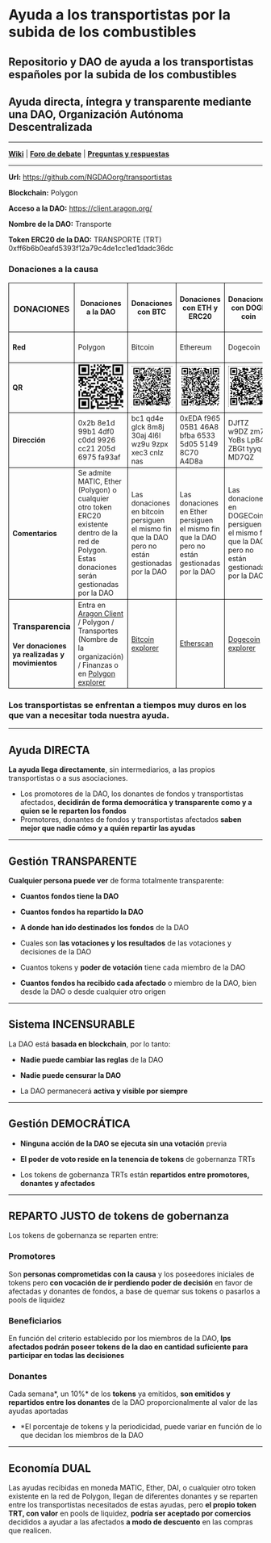 # Ayuda a los transportistas por la subida de los combustibles
## Repositorio y DAO de ayuda a los transportistas españoles por la subida de los combustibles
## Ayuda directa, íntegra y transparente mediante una DAO, Organización Autónoma Descentralizada

---

**[Wiki](https://github.com/NGDAOorg/provida/wiki/DAOs)** | **[Foro de debate](https://github.com/NGDAOorg/transportistas/discussions)** | **[Preguntas y respuestas](https://github.com/NGDAOorg/transportistas/discussions/categories/q-a)**

---

**Url:** https://github.com/NGDAOorg/transportistas

**Blockchain:** Polygon

**Acceso a la DAO:** https://client.aragon.org/

**Nombre de la DAO:** Transporte

**Token ERC20 de la DAO:**  TRANSPORTE (TRT) 0xff6b6b0eafd5393f12a79c4de1cc1ed1dadc36dc

### Donaciones a la causa


<table>
 <tr>
  <th style="border: 1px solid black;"><h3>DONACIONES</h3></th>
  <th style="border: 1px solid black;"> <h4>Donaciones a la DAO</h4> </th>
  <th style="border: 1px solid black;"> <h4>Donaciones con BTC</h4> </th>
  <th style="border: 1px solid black;"> <h4>Donaciones con ETH y ERC20</h4> </th>
  <th style="border: 1px solid black;"> <h4>Donaciones con DOGE coin</h4> </th>
 </tr>
 <tr>
  <td style="border: 1px solid black;"><h4>Red</h4></td>
  <td style="border: 1px solid black;">Polygon</td>
  <td style="border: 1px solid black;">Bitcoin</td>
  <td style="border: 1px solid black;">Ethereum</td>
  <td style="border: 1px solid black;">Dogecoin</td>
 </tr>
 <tr>
  <td style="border: 1px solid black;"><h4>QR </h4></td>
  <td style="border: 1px solid black;"><img src="/assets/images/TRT.png"></td>
  <td style="border: 1px solid black;"><img src="/assets/images/btc.png"></td>
  <td style="border: 1px solid black;"> <img src="/assets/images/eth.png"></td>
  <td style="border: 1px solid black;"><img src="/assets/images/doge.png"></td>
 </tr>
 <tr>
  <td style="border: 1px solid black;"><h4>Dirección</h4></td>
  <td style="border: 1px solid black;">0x2b 8e1d 99b1 4df0 c0dd 9926 cc21 205d 6975 fa93af</td>
  <td style="border: 1px solid black;">bc1 qd4e glck 8m8j 30aj 4l6l wz9u 9zpx xec3 cnlz nas</td>
  <td style="border: 1px solid black;">0xEDA f965 05B1 46A8 bfba 6533 5d05 5149 8C70 A4D8a</td>
  <td style="border: 1px solid black;">DJfTZ w9DZ zm7t YoBs LpB4 ZBGt tyyq MD7QZ</td>
 </tr>
 <tr>
  <td style="border: 1px solid black;"><h4>Comentarios</h4></td>
  <td style="border: 1px solid black;">Se admite MATIC, Ether (Polygon) o cualquier otro token ERC20 existente dentro de la red de Polygon.<br/>Estas donaciones serán gestionadas por la DAO</td>
  <td style="border: 1px solid black;">Las donaciones en bitcoin persiguen el mismo fin que la DAO pero no están gestionadas por la DAO</td>
  <td style="border: 1px solid black;">Las donaciones en Ether persiguen el mismo fin que la DAO pero no están gestionadas por la DAO</td>
  <td style="border: 1px solid black;">Las donaciones en DOGECoin persiguen el mismo fin que la DAO pero no están gestionadas por la DAO</td>
 </tr>
 <tr>
  <td style="border: 1px solid black;"><h3>Transparencia</h3><h4>Ver donaciones ya realizadas y movimientos</h4></td>
  <td style="border: 1px solid black;">Entra en <a href="https://client.aragon.org/">Aragon Client</a> / Polygon / Transportes (Nombre de la organización) / Finanzas o en <a href="https://polygonscan.com/address/0x2b8e1d99b14df0c0dd9926cc21205d6975fa93af">Polygon explorer</a></td>
  <td style="border: 1px solid black;"><a href="https://www.blockchain.com/es/btc/address/bc1qd4eglck8m8j30aj4l6lwz9u9zpxxec3cnlznas">Bitcoin explorer</a></td>
  <td style="border: 1px solid black;"><a href="https://etherscan.io/address/0xEDAf96505B146A8bfba65335d0551498C70A4D8a">Etherscan</a></td>
  <td style="border: 1px solid black;"><a href="https://dogechain.info/address/DJfTZw9DZzm7tYoBsLpB4ZBGttyyqMD7QZ">Dogecoin explorer</a></td>
 </tr>
</table>

### Los transportistas se enfrentan a tiempos muy duros en los que van a necesitar toda nuestra ayuda.

---

## Ayuda DIRECTA
**La ayuda llega directamente**, sin intermediarios, a las propios transportistas o a sus asociaciones.

  * Los promotores de la DAO, los donantes de fondos y transportistas afectados, **decidirán de forma democrática y transparente como y a quien se le reparten los fondos**
  * Promotores, donantes de fondos y transportistas afectados **saben mejor que nadie cómo y a quién repartir las ayudas**

---

## Gestión TRANSPARENTE
**Cualquier persona puede ver** de forma totalmente transparente:

* **Cuantos fondos tiene la DAO**

* **Cuantos fondos ha repartido la DAO**

* **A donde han ido destinados los fondos** de la DAO

* Cuales son **las votaciones y los resultados** de las votaciones y decisiones de la DAO

* Cuantos tokens y **poder de votación** tiene cada miembro de la DAO

* **Cuantos fondos ha recibido cada afectado** o miembro de la DAO, bien desde la DAO o desde cualquier otro origen

---

## Sistema INCENSURABLE
La DAO está **basada en blockchain**, por lo tanto:

* **Nadie puede cambiar las reglas** de la DAO

* **Nadie puede censurar la DAO**

* La DAO permanecerá **activa y visible por siempre**

---

## Gestión DEMOCRÁTICA
* **Ninguna acción de la DAO se ejecuta sin una votación** previa

* **El poder de voto reside en la tenencia de tokens** de gobernanza TRTs

* Los tokens de gobernanza TRTs están **repartidos entre promotores, donantes y afectados**

---

## REPARTO JUSTO de tokens de gobernanza
Los tokens de gobernanza se reparten entre:

### Promotores

Son **personas comprometidas con la causa** y los poseedores iniciales de tokens pero **con vocación de ir perdiendo poder de decisión** en favor de afectadas y donantes de fondos, a base de quemar sus tokens o pasarlos a pools de liquidez

### Beneficiarios

En función del criterio establecido por los miembros de la DAO, **lps afectados podrán poseer tokens de la dao en cantidad suficiente para participar en todas las decisiones**

### Donantes

Cada semana*, un 10%* de los **tokens** ya emitidos, **son emitidos y repartidos entre los donantes** de la DAO proporcionalmente al valor de las ayudas aportadas

* *El porcentaje de tokens y la periodicidad, puede variar en función de lo que decidan los miembros de la DAO

---

## Economía DUAL
Las ayudas recibidas en moneda MATIC, Ether, DAI, o cualquier otro token existente en la red de Polygon, llegan de diferentes donantes y se reparten entre los transportistas necesitados de estas ayudas, pero **el propio token TRT, con valor** en pools de liquidez, **podría ser aceptado por comercios** decididos a ayudar a las afectados **a modo de descuento** en las compras que realicen.
